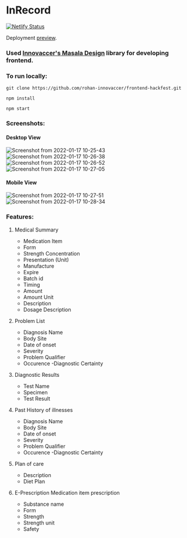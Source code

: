 # InRecord

[![Netlify Status](https://api.netlify.com/api/v1/badges/5fc36cb3-a275-4b6b-ad1c-2bc91ab5fe14/deploy-status)](https://app.netlify.com/sites/stupefied-carson-d002e9/deploys)

Deployment [preview](http://18.222.121.121:3000/).

### Used [Innovaccer's Masala Design](https://www.npmjs.com/package/@innovaccer/design-system) library for developing frontend.
 
### To run locally:

```
git clone https://github.com/rohan-innovaccer/frontend-hackfest.git

npm install

npm start
```

### Screenshots:
#### Desktop View
![Screenshot from 2022-01-17 10-25-43](https://user-images.githubusercontent.com/92020620/149718345-e8e1dc2f-c4f0-4afc-8441-d8ba18821b78.png)
![Screenshot from 2022-01-17 10-26-38](https://user-images.githubusercontent.com/92020620/149718347-36269643-83e9-4435-bc97-8ec610ca3e4c.png)
![Screenshot from 2022-01-17 10-26-52](https://user-images.githubusercontent.com/92020620/149718351-58917c93-9e0d-4528-bfc1-4c8da0be409b.png)
![Screenshot from 2022-01-17 10-27-05](https://user-images.githubusercontent.com/92020620/149718356-e2b58499-7eaa-4fa0-9964-5521b99d8c72.png)
#### Mobile View
![Screenshot from 2022-01-17 10-27-51](https://user-images.githubusercontent.com/92020620/149718366-8848fbf3-6d2d-4031-b567-f74f52b4e3c8.png)
![Screenshot from 2022-01-17 10-28-34](https://user-images.githubusercontent.com/92020620/149718368-f61d1a37-10cb-4659-bc44-cbef1f07463d.png)


### Features:

1. Medical Summary

   - Medication Item
   - Form
   - Strength Concentration
   - Presentation (Unit)
   - Manufacture
   - Expire
   - Batch id
   - Timing
   - Amount
   - Amount Unit
   - Description
   - Dosage Description

2. Problem List

   - Diagnosis Name
   - Body Site
   - Date of onset
   - Severity
   - Problem Qualifier
   - Occurence -Diagnostic Certainty

3. Diagnostic Results

   - Test Name
   - Specimen
   - Test Result

4. Past History of illnesses

   - Diagnosis Name
   - Body Site
   - Date of onset
   - Severity
   - Problem Qualifier
   - Occurence -Diagnostic Certainty

5. Plan of care

   - Description
   - Diet Plan

6. E-Prescription Medication item prescription
   - Substance name
   - Form
   - Strength
   - Strength unit
   - Safety
